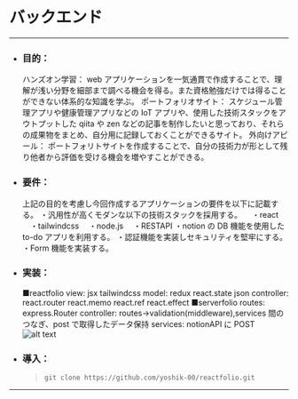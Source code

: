 # バックエンド

---

- ### 目的：
  ハンズオン学習：
  web アプリケーションを一気通貫で作成することで、理解が浅い分野を細部まで調べる機会を得る。また資格勉強だけでは得ることができない体系的な知識を学ぶ。
  ポートフォリオサイト：
  スケジュール管理アプリや健康管理アプリなどの IoT アプリや、使用した技術スタックをアウトプットした qiita や zen などの記事を制作したいと思っており、それらの成果物をまとめ、自分用に記録しておくことができるサイト。
  外向けアピール：
  ポートフォリトサイトを作成することで、自分の技術力が形として残り他者から評価を受ける機会を増やすことができる。
- ### 要件：
  上記の目的を考慮し今回作成するアプリケーションの要件を以下に記載する。
  ・汎用性が高くモダンな以下の技術スタックを採用する。
  　・react
  　・tailwindcss
  　・node.js
  　・RESTAPI
  ・notion の DB 機能を使用した to-do アプリを利用する。
  ・認証機能を実装しセキュリティを堅牢にする。
  ・Form 機能を実装する。
- ### 実装：
  ■reactfolio
  view:
  jsx
  tailwindcss
  model:
  redux
  react.state
  json
  controller:
  react.router
  react.memo
  react.ref
  react.effect
  ■serverfolio
  routes:
  express.Router
  controller:
  routes→validation(middleware),services 間のつなぎ、post で取得したデータ保持
  services:
  notionAPI に POST
  ![alt text](image.png)
- ### 導入：
  > ```
  > git clone https://github.com/yoshik-00/reactfolio.git
  >
  > ```

---
